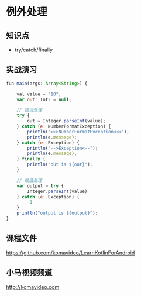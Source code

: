 例外处理
=======

## 知识点

* try/catch/finally

## 实战演习

~~~js
fun main(args: Array<String>) {

    val value = "10";
    var out: Int? = null;

    // 错误处理
    try {
        out = Integer.parseInt(value);
    } catch (e: NumberFormatException) {
        println(">>>NumberFormatException<<<");
        println(e.message);
    } catch (e: Exception) {
        println("-->Exception<--");
        println(e.message);
    } finally {
        println("out is ${out}");
    }

    // 赋值处理
    var output = try {
        Integer.parseInt(value)
    } catch (e: Exception) {
        -1
    }
    println("output is ${output}");
}
~~~

## 课程文件

https://github.com/komavideo/LearnKotlinForAndroid

## 小马视频频道

http://komavideo.com
